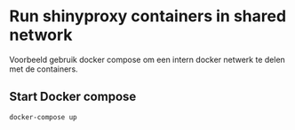 # Run shinyproxy containers in shared network

Voorbeeld gebruik docker compose om een intern docker netwerk te delen met de containers.

## Start Docker compose

```
docker-compose up
```